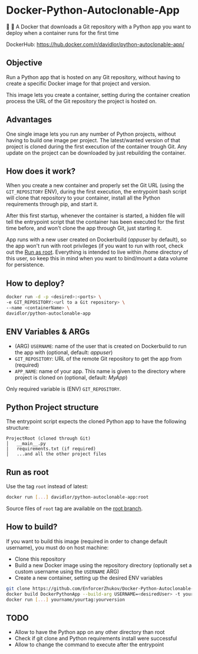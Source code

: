 # Docker-Python-Autoclonable-App

🐍 🐳 A Docker that downloads a Git repository with a Python app you want to deploy when a container runs for the first time

DockerHub: https://hub.docker.com/r/davidlor/python-autoclonable-app/

## Objective

Run a Python app that is hosted on any Git repository, without having to create a specific Docker image for that project and version.

This image lets you create a container, setting during the container creation process the URL of the Git repository the project is hosted on.

## Advantages

One single image lets you run any number of Python projects, without having to build one image per project. The latest/wanted version of that project is cloned during the first execution of the container trough Git. Any update on the project can be downloaded by just rebuilding the container.

## How does it work?

When you create a new container and properly set the Git URL (using the `GIT_REPOSITORY` ENV), during the first execution, the entrypoint bash script will clone that repository to your container, install all the Python requirements through pip, and start it.

After this first startup, whenever the container is started, a hidden file will tell the entrypoint script that the container has been executed for the first time before, and won't clone the app through Git, just starting it.

App runs with a new user created on Dockerbuild (_appuser_ by default), so the app won't run with root privileges (if you want to run with root, check out the [Run as root](https://github.com/EnforcerZhukov/Docker-Python-Autoclonable-App#run-as-root). Everything is intended to live within /home directory of this user, so keep this in mind when you want to bind/mount a data volume for persistence.

## How to deploy?

```bash
docker run -d -p <desired>:<ports> \
-e GIT_REPOSITORY:<url to a Git repository> \
--name <containerName> \
davidlor/python-autoclonable-app
```

## ENV Variables & ARGs

* (ARG) `USERNAME`: name of the user that is created on Dockerbuild to run the app with (optional, default: _appuser_)
* `GIT_REPOSITORY`: URL of the remote Git repository to get the app from (required)
* `APP_NAME`: name of your app. This name is given to the directory where project is cloned on (optional, default: _MyApp_)

Only required variable is (ENV) `GIT_REPOSITORY`.

## Python Project structure

The entrypoint script expects the cloned Python app to have the following structure:

```
ProjectRoot (cloned through Git)
│   __main__.py
|   requirements.txt (if required)
│   ...and all the other project files
```

## Run as root

Use the tag `root` instead of latest:

```bash
docker run [...] davidlor/python-autoclonable-app:root
```

Source files of `root` tag are available on the [root branch](https://github.com/EnforcerZhukov/Docker-Python-Autoclonable-App/tree/root).

## How to build?

If you want to build this image (required in order to change default username), you must do on host machine:

* Clone this repository
* Build a new Docker image using the repository directory (optionally set a custom username using the `USERNAME` ARG)
* Create a new container, setting up the desired ENV variables

```bash
git clone https://github.com/EnforcerZhukov/Docker-Python-Autoclonable-App.git DockerPythonApp
docker build DockerPythonApp --build-arg USERNAME=<desiredUser> -t yourname/yourtag:yourversion
docker run [...] yourname/yourtag:yourversion
```

## TODO

* Allow to have the Python app on any other directory than root
* Check if git clone and Python requirements install were successful
* Allow to change the command to execute after the entrypoint
